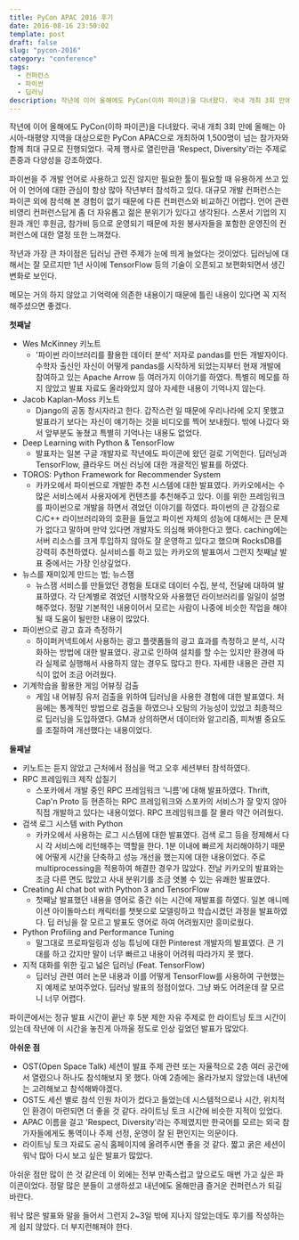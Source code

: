 ```yaml
---
title: PyCon APAC 2016 후기
date: 2016-08-16 23:50:02
template: post
draft: false
slug: "pycon-2016"
category: "conference"
tags:
  - 컨퍼런스
  - 파이썬
  - 딥러닝
description: 작년에 이어 올해에도 PyCon(이하 파이콘)을 다녀왔다. 국내 개최 3회 만에 올해는 아시아-태평양 지역을 대상으로한 PyCon APAC으로 개최하여 1,500명이 넘는 참가자와 함께 최대 규모로 진행되었다. 국제 행사로 열린만큼 'Respect, Diversity'라는 주제로 존중과 다양성을 강조하였다.
---
```


작년에 이어 올해에도 PyCon(이하 파이콘)을 다녀왔다. 국내 개최 3회 만에 올해는 아시아-태평양 지역을 대상으로한 PyCon APAC으로 개최하여 1,500명이 넘는 참가자와 함께 최대 규모로 진행되었다. 국제 행사로 열린만큼 'Respect, Diversity'라는 주제로 존중과 다양성을 강조하였다.

파이썬을 주 개발 언어로 사용하고 있진 않지만 필요한 툴이 필요할 때 유용하게 쓰고 있어 이 언어에 대한 관심이 항상 많아 작년부터 참석하고 있다. 대규모 개발 컨퍼런스는 파이콘 외에 참석해 본 경험이 없기 때문에 다른 컨퍼런스와 비교하긴 어렵다. 언어 관련 비영리 컨퍼런스답게 좀 더 자유롭고 젊은 분위기가 있다고 생각된다. 스폰서 기업의 지원과 개인 후원금, 참가비 등으로 운영되기 때문에 자원 봉사자들을 포함한 운영진의 컨퍼런스에 대한 열정 또한 느껴졌다.

작년과 가장 큰 차이점은 딥러닝 관련 주제가 눈에 띄게 늘었다는 것이었다. 딥러닝에 대해서는 잘 모르지만 1년 사이에 TensorFlow 등의 기술이 오픈되고 보편화되면서 생긴 변화로 보인다.

메모는 거의 하지 않았고 기억력에 의존한 내용이기 때문에 틀린 내용이 있다면 꼭 지적해주셨으면 좋겠다.

**첫째날**
- Wes McKinney 키노트
  - '파이썬 라이브러리를 활용한 데이터 분석' 저자로 pandas를 만든 개발자이다. 수학자 출신인 자신이 어떻게 pandas를 시작하게 되었는지부터 현재 개발에 참여하고 있는 Apache Arrow 등 여러가지 이야기를 하였다. 특별히 메모를 하지 않았고 발표 자료도 올라와있지 않아 자세한 내용이 기억나지 않는다.
- Jacob Kaplan-Moss 키노트
  - Django의 공동 창시자라고 한다. 갑작스런 일 때문에 우리나라에 오지 못했고 발표라기 보다는 자신이 얘기하는 것을 비디오를 찍어 보내줬다. 밖에 나갔다 와서 앞부분도 놓쳤고 특별히 기억나는 내용도 없었다.
- Deep Learning with Python & TensorFlow
  - 발표자는 일본 구글 개발자로 작년에도 파이콘에 왔던 걸로 기억한다. 딥러닝과 TensorFlow, 클라우드 머신 러닝에 대한 개괄적인 발표를 하였다.
- TOROS: Python Framework for Recommender System
  - 카카오에서 파이썬으로 개발한 추천 시스템에 대한 발표였다. 카카오에서는 수 많은 서비스에서 사용자에게 컨텐츠를 추천해주고 있다. 이를 위한 프레임워크를 파이썬으로 개발을 하면서 겪었던 이야기를 하였다. 파이썬의 큰 강점으로 C/C++ 라이브러리와의 호환을 들었고 파이썬 자체의 성능에 대해서는 큰 문제가 없다고 말하며 만약 있다면 개발자도 의심해 봐야한다고 했다. caching에는 서버 리소스를 크게 투입하지 않아도 잘 운영하고 있다고 했으며 RocksDB를 강력히 추천하였다. 실서비스를 하고 있는 카카오의 발표여서 그런지 첫째날 발표 중에서는 가장 인상깊었다.
- 뉴스를 재미있게 만드는 법; 뉴스잼
  - 뉴스잼 서비스를 만들었던 경험을 토대로 데이터 수집, 분석, 전달에 대하여 발표하였다. 각 단계별로 겪었던 시행착오와 사용했던 라이브러리를 일일이 설명해주었다. 정말 기본적인 내용이어서 모르는 사람이 나중에 비슷한 작업을 해야될 때 도움이 될만한 내용이 많았다.
- 파이썬으로 광고 효과 측정하기
  - 하이퍼커넥트에서 사용하는 광고 플랫폼들의 광고 효과를 측정하고 분석, 시각화하는 방법에 대한 발표였다. 광고로 인하여 설치를 할 수는 있지만 환경에 따라 실제로 실행해서 사용하지 않는 경우도 많다고 한다. 자세한 내용은 관련 지식이 없어 조금 어려웠다.
- 기계학습을 활용한 게임 어뷰징 검출
  - 게임 내 어뷰징 유저 검출을 위하여 딥러닝을 사용한 경험에 대한 발표였다. 처음에는 통계적인 방법으로 검출을 하였으나 오탐의 가능성이 있었고 최종적으로 딥러닝을 도입하였다. GM과 상의하면서 데이터와 알고리즘, 피쳐별 중요도를 조절하여 개선했다는 내용이었다.

**둘째날**
- 키노트는 듣지 않았고 근처에서 점심을 먹고 오후 세션부터 참석하였다.
- RPC 프레임워크 제작 삽질기
  - 스포카에서 개발 중인 RPC 프레임워크 '니름'에 대해 발표하였다. Thrift, Cap'n Proto 등 현존하는 RPC 프레임워크와 스포카의 서비스가 잘 맞지 않아 직접 개발하고 있다는 내용이었다. RPC 프레임워크를 잘 몰라 약간 어려웠다.
- 검색 로그 시스템 with Python
  - 카카오에서 사용하는 로그 시스템에 대한 발표였다. 검색 로그 등을 정제해서 다시 각 서비스에 리턴해주는 역할을 한다. 1분 이내에 빠르게 처리해야하기 때문에 어떻게 시간을 단축하고 성능 개선을 했는지에 대한 내용이었다. 주로 multiprocessing을 적용하여 해결한 경우가 많았다. 전날 카카오의 발표와는 조금 다른 면도 많았고 사내 분위기를 조금 엿볼 수 있는 유쾌한 발표였다.
- Creating AI chat bot with Python 3 and TensorFlow
  - 첫째날 발표했던 내용을 영어로 중간 쉬는 시간에 재발표를 하였다. 일본 애니메이션 아이돌마스터 캐릭터를 챗봇으로 모델링하고 학습시켰던 과정을 발표하였다. 딥 러닝을 잘 모르고 발표도 영어로 하여 어려웠지만 흥미로웠다.
- Python Profiling and Performance Tuning
  - 말그대로 프로파일링과 성능 튜닝에 대한 Pinterest 개발자의 발표였다. 큰 기대를 하고 갔지만 말이 너무 빠르고 내용이 어려워 따라가지 못 했다.
- 지적 대화를 위한 깊고 넓은 딥러닝 (Feat. TensorFlow)
  - 딥러닝 관련 여러 논문 내용과 이를 어떻게 TensorFlow를 사용하여 구현했는지 예제로 보여주었다. 딥러닝 발표의 정점이었다. 그냥 봐도 어려운데 잘 모르니 너무 어렵다.

파이콘에서는 정규 발표 시간이 끝난 후 5분 제한 자유 주제로 한 라이트닝 토크 시간이 있는데 작년에 이 시간을 놓친게 아까울 정도로 인상 깊었던 발표가 많았다.

**아쉬운 점**
- OST(Open Space Talk) 세션이 발표 주제 관련 또는 자율적으로 2층 여러 공간에서 열렸으나 하나도 참석해보지 못 했다. 아예 2층에는 올라가보지 않았는데 내년에는 고려해보고 참석해봐야겠다.
- OST도 세션 별로 참석 인원 차이가 컸다고 들었는데 시스템적으로나 시간, 위치적인 환경이 마련되면 더 좋을 것 같다. 라이트닝 토크 시간에 비슷한 지적이 있었다.
- APAC 이름을 걸고 'Respect, Diversity'라는 주제였지만 한국어를 모르는 외국 참가자들에게도 통역이나 주제 선정, 운영이 잘 된 편인지는 의문이다.
- 라이트닝 토크 자료도 공식 홈페이지에 올려주시면 좋을 것 같다. 짧고 굵은 세션이 워낙 많아 다시 보고 싶은 발표가 많았다.

아쉬운 점만 많이 쓴 것 같은데 이 외에는 전부 만족스럽고 앞으로도 매번 가고 싶은 파이콘이었다. 정말 많은 분들이 고생하셨고 내년에도 올해만큼 즐거운 컨퍼런스가 되길 바란다.

워낙 많은 발표와 말을 들어서 그런지 2~3일 밖에 지나지 않았는데도 후기를 작성하는게 쉽지 않았다. 더 부지런해져야 한다.
